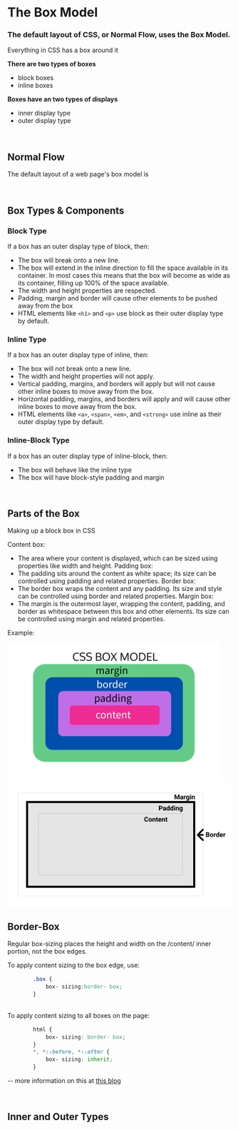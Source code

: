# The Box Model

### The default layout of CSS, or Normal Flow, uses the Box Model.

Everything in CSS has a box around it

**There are two types of boxes**

* block boxes
* inline boxes

**Boxes have an two types of displays**

* inner display type
* outer display type

<br>

## Normal Flow

The default layout of a web page's box model is

<br>

## Box Types & Components

### Block Type

If a box has an outer display type of block, then:

* The box will break onto a new line.
* The box will extend in the inline direction to fill the space available in its container. In most cases this means that the box will become as wide as its container, filling up 100% of the space available.
 * The width and height properties are respected.
* Padding, margin and border will cause other elements to be pushed away from the box
* HTML elements like ```<h1>``` and ```<p>``` use block as their outer display type by default.

### Inline Type

If a box has an outer display type of inline, then:
* The box will not break onto a new line.
* The width and height properties will not apply.
* Vertical padding, margins, and borders will apply but will not cause other inline boxes to move away from the box.
* Horizontal padding, margins, and borders will apply and will cause other inline boxes to move away from the box.
* HTML elements like ```<a>```, ```<span>```, ```<em>```, and ```<strong>``` use inline as their outer display type by default.

### Inline-Block Type

If a box has an outer display type of inline-block, then:
* The box will behave like the inline type
* The box will have block-style padding and margin

<br>

## Parts of the Box

Making up a block box in CSS

Content box:
* The area where your content is displayed, which can be sized using properties like width and height.
Padding box:
* The padding sits around the content as white space; its size can be controlled using padding and related properties.
Border box:
* The border box wraps the content and any padding. Its size and style can be controlled using border and related properties.
Margin box:
* The margin is the outermost layer, wrapping the content, padding, and border as whitespace between this box and other elements. Its size can be controlled using margin and related properties.

Example:

<img src="../images/box-model.png">
<img src="../images/box-model2.png">

<br>

## Border-Box

Regular box-sizing places the height and width on the /content/ inner portion, not the box edges.

To apply content sizing to the box edge, use:

``` css
        .box {
            box- sizing:border- box;
        }
```

<br>
To apply content sizing to all boxes on the page:

``` css
        html {
            box- sizing: border- box;
        }
        *, *::before, *::after {
            box- sizing: inherit;
        }
```

\-\- more information on this at [this blog](https://css-tricks.com/inheriting-box-sizing-probably-slightly-better-best-practice)

<br>

## Inner and Outer Types